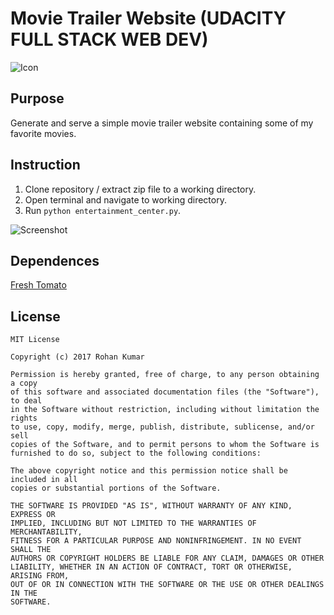 # Movie Trailer Website (UDACITY FULL STACK WEB DEV)

![Icon](https://i.imgur.com/vnqzky1.png)

## Purpose
Generate and serve a simple movie trailer website containing some of my favorite movies.

## Instruction
1. Clone repository / extract zip file to a working directory.
2. Open terminal and navigate to working directory.
3. Run ```python entertainment_center.py```.

![Screenshot](https://i.imgur.com/6tVxDBW.png)

## Dependences 
[Fresh Tomato](https://github.com/udacity/ud036_StarterCode) 

## License
```
MIT License

Copyright (c) 2017 Rohan Kumar

Permission is hereby granted, free of charge, to any person obtaining a copy
of this software and associated documentation files (the "Software"), to deal
in the Software without restriction, including without limitation the rights
to use, copy, modify, merge, publish, distribute, sublicense, and/or sell
copies of the Software, and to permit persons to whom the Software is
furnished to do so, subject to the following conditions:

The above copyright notice and this permission notice shall be included in all
copies or substantial portions of the Software.

THE SOFTWARE IS PROVIDED "AS IS", WITHOUT WARRANTY OF ANY KIND, EXPRESS OR
IMPLIED, INCLUDING BUT NOT LIMITED TO THE WARRANTIES OF MERCHANTABILITY,
FITNESS FOR A PARTICULAR PURPOSE AND NONINFRINGEMENT. IN NO EVENT SHALL THE
AUTHORS OR COPYRIGHT HOLDERS BE LIABLE FOR ANY CLAIM, DAMAGES OR OTHER
LIABILITY, WHETHER IN AN ACTION OF CONTRACT, TORT OR OTHERWISE, ARISING FROM,
OUT OF OR IN CONNECTION WITH THE SOFTWARE OR THE USE OR OTHER DEALINGS IN THE
SOFTWARE.
```
